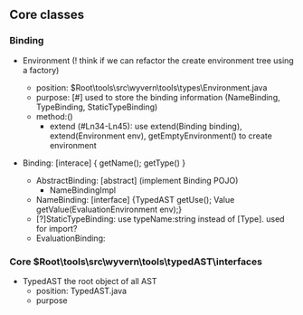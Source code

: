 ## Core classes

### Binding
* Environment (! think if we can refactor the create environment tree using a factory)
  * position: $Root\tools\src\wyvern\tools\types\Environment.java
  * purpose: [#] used to store the binding information (NameBinding, TypeBinding, StaticTypeBinding)
  * method:()
      * extend (#Ln34-Ln45): use extend(Binding binding), extend(Environment env), getEmptyEnvironment() to create environment

* Binding: [interace] { getName(); getType() }
  *  AbstractBinding: [abstract] (implement Binding POJO)
      * NameBindingImpl  
  *  NameBinding: [interface]  {TypedAST getUse();	Value getValue(EvaluationEnvironment env);}
  *  [?]StaticTypeBinding: use typeName:string instead of  [Type]. used for import?
  * EvaluationBinding: 
  





### Core $Root\tools\src\wyvern\tools\typedAST\interfaces
* TypedAST the root object of all AST
  * position:  TypedAST.java
  * purpose 

